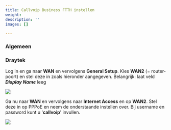 ```yaml
---
title: Callvoip Business FTTH instellen
weight: 
description: ''
images: []

---
```

### Algemeen

### Draytek

Log in en ga naar **WAN** en vervolgens **General Setup**. Kies **WAN2** (= router-poort) en stel deze in zoals hieronder aangegeven. Belangrijk: laat veld **_Display Name_** leeg

![](https://res.cloudinary.com/callvoip/image/upload/v1565008278/support-ftth-draytek_vhkark.png)

Ga nu naar **WAN** en vervolgens naar **Internet Access** en op **WAN2**. Stel deze in op PPPoE en neem de onderstaande instellen over. Bij username en password kunt u '**callvoip**' invullen.

![](https://res.cloudinary.com/callvoip/image/upload/v1565008408/support-ftth-draytek2_elu6wn.png)